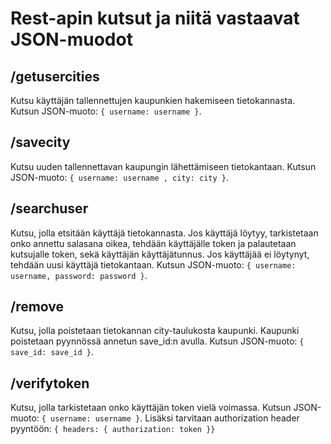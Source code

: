 # Rest-apin kutsut ja niitä vastaavat JSON-muodot

## /getusercities
Kutsu käyttäjän tallennettujen kaupunkien hakemiseen tietokannasta. 
Kutsun JSON-muoto: `{ username: username }`.

## /savecity
Kutsu uuden tallennettavan kaupungin lähettämiseen tietokantaan. Kutsun JSON-muoto:
`{ username: username , city: city }`.

## /searchuser
Kutsu, jolla etsitään käyttäjä tietokannasta. Jos käyttäjä löytyy, tarkistetaan onko annettu salasana oikea,
tehdään käyttäjälle token ja palautetaan kutsujalle token, sekä käyttäjän käyttäjätunnus. Jos käyttäjää
ei löytynyt, tehdään uusi käyttäjä tietokantaan. Kutsun JSON-muoto: `{ username: username, password: password }`.

## /remove
Kutsu, jolla poistetaan tietokannan city-taulukosta kaupunki. Kaupunki poistetaan pyynnössä annetun save_id:n avulla.
Kutsun JSON-muoto: `{ save_id: save_id }`.

## /verifytoken
Kutsu, jolla tarkistetaan onko käyttäjän token vielä voimassa. Kutsun JSON-muoto: `{ username: username }`.
Lisäksi tarvitaan authorization header pyyntöön: `{ headers: { authorization: token }}`